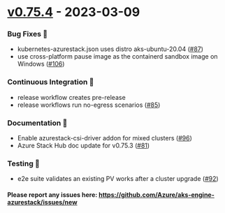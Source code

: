 
<a name="v0.75.4"></a>
# [v0.75.4] - 2023-03-09
### Bug Fixes 🐞
- kubernetes-azurestack.json uses distro aks-ubuntu-20.04 ([#87](https://github.com/Azure/aks-engine-azurestack/issues/87))
- use cross-platform pause image as the containerd sandbox image on Windows ([#106](https://github.com/Azure/aks-engine-azurestack/issues/106))

### Continuous Integration 💜
- release workflow creates pre-release
- release workflows run no-egress scenarios ([#85](https://github.com/Azure/aks-engine-azurestack/issues/85))

### Documentation 📘
- Enable azurestack-csi-driver addon for mixed clusters ([#96](https://github.com/Azure/aks-engine-azurestack/issues/96))
- Azure Stack Hub doc update for v0.75.3 ([#81](https://github.com/Azure/aks-engine-azurestack/issues/81))

### Testing 💚
- e2e suite validates an existing PV works after a cluster upgrade ([#92](https://github.com/Azure/aks-engine-azurestack/issues/92))

#### Please report any issues here: https://github.com/Azure/aks-engine-azurestack/issues/new
[Unreleased]: https://github.com/Azure/aks-engine-azurestack/compare/v0.75.4...HEAD
[v0.75.4]: https://github.com/Azure/aks-engine-azurestack/compare/v0.75.3...v0.75.4
